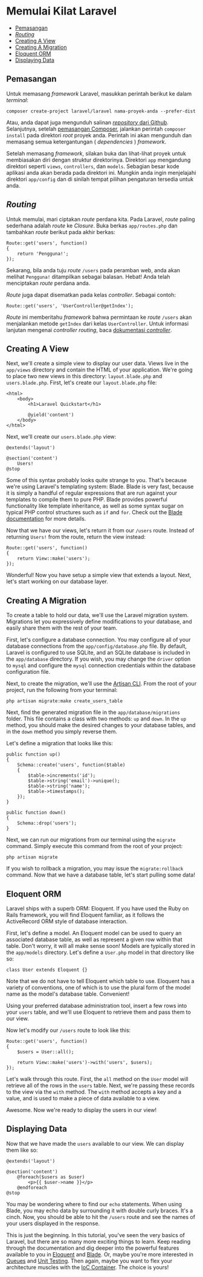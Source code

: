 # Memulai Kilat Laravel

- [Pemasangan](#installation)
- [*Routing*](#routing)
- [Creating A View](#creating-a-view)
- [Creating A Migration](#creating-a-migration)
- [Eloquent ORM](#eloquent-orm)
- [Displaying Data](#displaying-data)

<a name="installation"></a>
## Pemasangan

Untuk memasang *framework* Laravel, masukkan perintah berikut ke dalam *terminal*:

	composer create-project laravel/laravel nama-proyek-anda --prefer-dist

Atau, anda dapat juga mengunduh salinan [*repository* dari Github](https://github.com/laravel/laravel/archive/master.zip). Selanjutnya, setelah [pemasangan Composer](http://getcomposer.org), jalankan perintah `composer install` pada direktori *root* proyek anda. Perintah ini akan mengunduh dan memasang semua ketergantungan ( *dependencies* ) *framework*.

Setelah memasang *framework*, silakan buka dan lihat-lihat proyek untuk membiasakan diri dengan struktur direktorinya. Direktori `app` mengandung direktori seperti `views`, `controllers`, dan `models`. Sebagian besar kode aplikasi anda akan berada pada direktori ini. Mungkin anda ingin menjelajahi direktori `app/config` dan di sinilah tempat pilihan pengaturan tersedia untuk anda.

<a name="routing"></a>
## *Routing*

Untuk memulai, mari ciptakan *route* perdana kita. Pada Laravel, *route* paling sederhana adalah *route* ke *Closure*. Buka berkas `app/routes.php` dan tambahkan *route* berikut pada akhir berkas:

	Route::get('users', function()
	{
		return 'Pengguna!';
	});

Sekarang, bila anda tuju *route* `/users` pada peramban web, anda akan melihat `Pengguna!` ditampilkan sebagai balasan. Hebat! Anda telah menciptakan *route* perdana anda.

*Route* juga dapat disematkan pada kelas *controller*. Sebagai contoh:

	Route::get('users', 'UserController@getIndex');

*Route* ini memberitahu *framework* bahwa permintaan ke *route* `/users` akan menjalankan metode `getIndex` dari kelas `UserController`. Untuk informasi lanjutan mengenai *controller routing*, baca [dokumentasi *controller*](/docs/controllers).

<a name="creating-a-view"></a>
## Creating A View

Next, we'll create a simple view to display our user data. Views live in the `app/views` directory and contain the HTML of your application. We're going to place two new views in this directory: `layout.blade.php` and `users.blade.php`. First, let's create our `layout.blade.php` file:

	<html>
		<body>
			<h1>Laravel Quickstart</h1>

			@yield('content')
		</body>
	</html>

Next, we'll create our `users.blade.php` view:

	@extends('layout')

	@section('content')
		Users!
	@stop

Some of this syntax probably looks quite strange to you. That's because we're using Laravel's templating system: Blade. Blade is very fast, because it is simply a handful of regular expressions that are run against your templates to compile them to pure PHP. Blade provides powerful functionality like template inheritance, as well as some syntax sugar on typical PHP control structures such as `if` and `for`. Check out the [Blade documentation](/docs/templates) for more details.

Now that we have our views, let's return it from our `/users` route. Instead of returning `Users!` from the route, return the view instead:

	Route::get('users', function()
	{
		return View::make('users');
	});

Wonderful! Now you have setup a simple view that extends a layout. Next, let's start working on our database layer.

<a name="creating-a-migration"></a>
## Creating A Migration

To create a table to hold our data, we'll use the Laravel migration system. Migrations let you expressively define modifications to your database, and easily share them with the rest of your team.

First, let's configure a database connection. You may configure all of your database connections from the `app/config/database.php` file. By default, Laravel is configured to use SQLite, and an SQLite database is included in the `app/database` directory. If you wish, you may change the `driver` option to `mysql` and configure the `mysql` connection credentials within the database configuration file.

Next, to create the migration, we'll use the [Artisan CLI](/docs/artisan). From the root of your project, run the following from your terminal:

	php artisan migrate:make create_users_table

Next, find the generated migration file in the `app/database/migrations` folder. This file contains a class with two methods: `up` and `down`. In the `up` method, you should make the desired changes to your database tables, and in the `down` method you simply reverse them.

Let's define a migration that looks like this:

	public function up()
	{
		Schema::create('users', function($table)
		{
			$table->increments('id');
			$table->string('email')->unique();
			$table->string('name');
			$table->timestamps();
		});
	}

	public function down()
	{
		Schema::drop('users');
	}

Next, we can run our migrations from our terminal using the `migrate` command. Simply execute this command from the root of your project:

	php artisan migrate

If you wish to rollback a migration, you may issue the `migrate:rollback` command. Now that we have a database table, let's start pulling some data!

<a name="eloquent-orm"></a>
## Eloquent ORM

Laravel ships with a superb ORM: Eloquent. If you have used the Ruby on Rails framework, you will find Eloquent familiar, as it follows the ActiveRecord ORM style of database interaction.

First, let's define a model. An Eloquent model can be used to query an associated database table, as well as represent a given row within that table. Don't worry, it will all make sense soon! Models are typically stored in the `app/models` directory. Let's define a `User.php` model in that directory like so:

	class User extends Eloquent {}

Note that we do not have to tell Eloquent which table to use. Eloquent has a variety of conventions, one of which is to use the plural form of the model name as the model's database table. Convenient!

Using your preferred database administration tool, insert a few rows into your `users` table, and we'll use Eloquent to retrieve them and pass them to our view.

Now let's modify our `/users` route to look like this:

	Route::get('users', function()
	{
		$users = User::all();

		return View::make('users')->with('users', $users);
	});

Let's walk through this route. First, the `all` method on the `User` model will retrieve all of the rows in the `users` table. Next, we're passing these records to the view via the `with` method. The `with` method accepts a key and a value, and is used to make a piece of data available to a view.

Awesome. Now we're ready to display the users in our view!

<a name="displaying-data"></a>
## Displaying Data

Now that we have made the `users` available to our view. We can display them like so:

	@extends('layout')

	@section('content')
		@foreach($users as $user)
			<p>{{ $user->name }}</p>
		@endforeach
	@stop

You may be wondering where to find our `echo` statements. When using Blade, you may echo data by surrounding it with double curly braces. It's a cinch. Now, you should be able to hit the `/users` route and see the names of your users displayed in the response.

This is just the beginning. In this tutorial, you've seen the very basics of Laravel, but there are so many more exciting things to learn. Keep reading through the documentation and dig deeper into the powerful features available to you in [Eloquent](/docs/eloquent) and [Blade](/docs/templates). Or, maybe you're more interested in [Queues](/docs/queues) and [Unit Testing](/docs/testing). Then again, maybe you want to flex your architecture muscles with the [IoC Container](/docs/ioc). The choice is yours!
